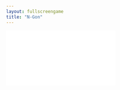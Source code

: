 ```yaml
---
layout: fullscreengame
title: "N-Gon"
---
```

<embed src="src/" width="auto" height="auto" allowfullscreen>
